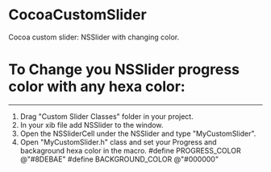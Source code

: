 # CocoaCustomSlider
Cocoa custom slider: NSSlider with changing color.

# To Change you NSSlider progress color with any hexa color:
---------------------------------------
1. Drag "Custom Slider Classes" folder in your project.
2. In your xib file add NSSlider to the window.
3. Open the NSSliderCell under the NSSlider and type "MyCustomSlider".
4. Open "MyCustomSlider.h" class and set your Progress and backaground hexa color in the macro.
#define PROGRESS_COLOR @"#8DEBAE"
#define BACKGROUND_COLOR @"#000000"
